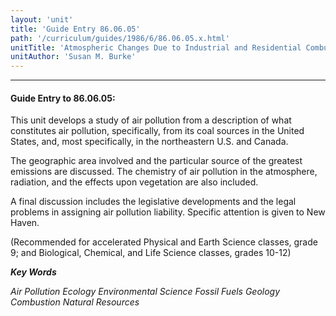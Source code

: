 ```yaml
---
layout: 'unit'
title: 'Guide Entry 86.06.05'
path: '/curriculum/guides/1986/6/86.06.05.x.html'
unitTitle: 'Atmospheric Changes Due to Industrial and Residential Combustion of Hydrocarbon Fuels'
unitAuthor: 'Susan M. Burke'
---
```


<body>
<hr/>
 <h4>
  Guide Entry to 86.06.05:
 </h4>
 This unit develops a study of air pollution from a description of what constitutes air pollution, specifically, from its coal sources in the United States, and, most specifically, in the northeastern U.S. and Canada.
 <p>
  The geographic area involved and the particular source of the greatest emissions are discussed. The chemistry of air pollution in the atmosphere, radiation, and the effects upon vegetation are also included.
 </p>
 <p>
  A final discussion includes the legislative developments and the legal problems in assigning air pollution liability. Specific attention is given to New Haven.
 </p>
 <p>
  (Recommended for accelerated Physical and Earth Science classes, grade 9; and Biological, Chemical, and Life Science classes, grades 10-12)
 </p>
<p>
  <b>
   <i>
    Key Words
   </i>
  </b>
  <br/>
 </p>
 <p>
  <i>
   Air Pollution Ecology Environmental Science Fossil Fuels Geology Combustion Natural Resources
  </i>
 </p>

</body>
